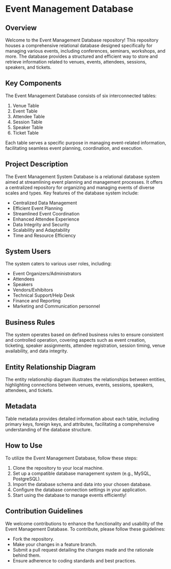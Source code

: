 # Event Management Database

## Overview

Welcome to the Event Management Database repository! This repository houses a comprehensive relational database designed specifically for managing various events, including conferences, seminars, workshops, and more. The database provides a structured and efficient way to store and retrieve information related to venues, events, attendees, sessions, speakers, and tickets.

## Key Components

The Event Management Database consists of six interconnected tables:

1. Venue Table
2. Event Table
3. Attendee Table
4. Session Table
5. Speaker Table
6. Ticket Table

Each table serves a specific purpose in managing event-related information, facilitating seamless event planning, coordination, and execution.

## Project Description

The Event Management System Database is a relational database system aimed at streamlining event planning and management processes. It offers a centralized repository for organizing and managing events of diverse scales and types. Key features of the database system include:

- Centralized Data Management
- Efficient Event Planning
- Streamlined Event Coordination
- Enhanced Attendee Experience
- Data Integrity and Security
- Scalability and Adaptability
- Time and Resource Efficiency

## System Users

The system caters to various user roles, including:

- Event Organizers/Administrators
- Attendees
- Speakers
- Vendors/Exhibitors
- Technical Support/Help Desk
- Finance and Reporting
- Marketing and Communication personnel

## Business Rules

The system operates based on defined business rules to ensure consistent and controlled operation, covering aspects such as event creation, ticketing, speaker assignments, attendee registration, session timing, venue availability, and data integrity.

## Entity Relationship Diagram

The entity relationship diagram illustrates the relationships between entities, highlighting connections between venues, events, sessions, speakers, attendees, and tickets.

## Metadata

Table metadata provides detailed information about each table, including primary keys, foreign keys, and attributes, facilitating a comprehensive understanding of the database structure.

## How to Use

To utilize the Event Management Database, follow these steps:

1. Clone the repository to your local machine.
2. Set up a compatible database management system (e.g., MySQL, PostgreSQL).
3. Import the database schema and data into your chosen database.
4. Configure the database connection settings in your application.
5. Start using the database to manage events efficiently!

## Contribution Guidelines

We welcome contributions to enhance the functionality and usability of the Event Management Database. To contribute, please follow these guidelines:

- Fork the repository.
- Make your changes in a feature branch.
- Submit a pull request detailing the changes made and the rationale behind them.
- Ensure adherence to coding standards and best practices.
